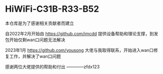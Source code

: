 # HiWiFi-C31B-R33-B52
本仓库是为了感谢相关贡献者而建立

自2022年2月开始由 https://github.com/imcdd 提供设备帮助和理论支撑，到发包开始仅剩wan口问题无法解决

2023年1月 https://github.com/yousong 大佬与我取得联系，开始进入wan口修复工作，并解决了wan口问题

感谢两位大佬提供的帮助和付出
————zfdx123
